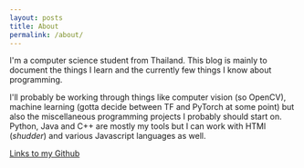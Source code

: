 ```yaml
---
layout: posts
title: About
permalink: /about/
---
```


I'm a computer science student from Thailand. This blog is mainly to document the things I learn and the currently few 
things I know about programming.

I'll probably be working through things like computer vision (so OpenCV), machine learning (gotta decide between TF and
 PyTorch at some point) but also the miscellaneous programming projects I probably should start on.  
Python, Java and C++ are mostly my tools but I can work with HTMl (_shudder_) and various Javascript languages as well.

[Links to my Github](https://github.com/keptsecret)